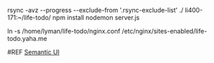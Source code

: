 rsync -avz --progress --exclude-from '.rsync-exclude-list' ./ li400-171:~/life-todo/
npm install
nodemon server.js

ln -s /home/lyman/life-todo/nginx.conf /etc/nginx/sites-enabled/life-todo.yaha.me

#REF
[Semantic UI](http://semantic-ui.com/)